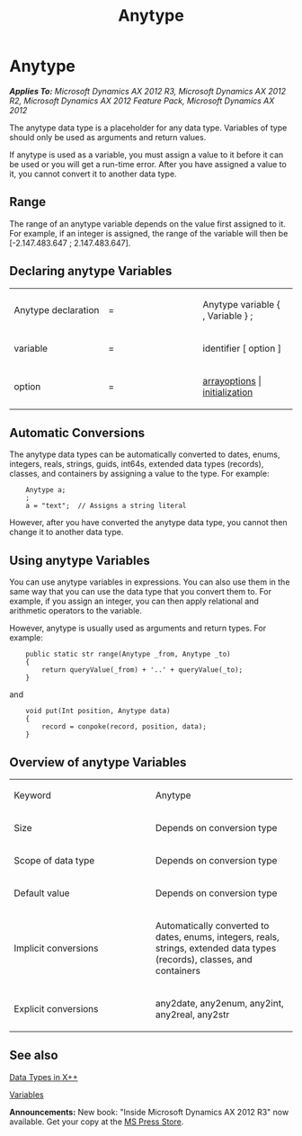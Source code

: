 ﻿---
title: Anytype
TOCTitle: Anytype
ms:assetid: aa1a8f04-d33b-4d53-90e1-9d366fa91b1a
ms:mtpsurl: https://msdn.microsoft.com/en-us/library/Aa853001(v=AX.60)
ms:contentKeyID: 35249537
ms.date: 05/18/2015
mtps_version: v=AX.60
---

# Anytype 


_**Applies To:** Microsoft Dynamics AX 2012 R3, Microsoft Dynamics AX 2012 R2, Microsoft Dynamics AX 2012 Feature Pack, Microsoft Dynamics AX 2012_

The anytype data type is a placeholder for any data type. Variables of type should only be used as arguments and return values.

If anytype is used as a variable, you must assign a value to it before it can be used or you will get a run-time error. After you have assigned a value to it, you cannot convert it to another data type.

## Range

The range of an anytype variable depends on the value first assigned to it. For example, if an integer is assigned, the range of the variable will then be \[-2.147.483.647 ; 2.147.483.647\].

## Declaring anytype Variables

<table>
<colgroup>
<col style="width: 33%" />
<col style="width: 33%" />
<col style="width: 33%" />
</colgroup>
<tbody>
<tr class="odd">
<td><p>Anytype declaration</p></td>
<td><p>=</p></td>
<td><p>Anytype variable { , Variable } ;</p></td>
</tr>
<tr class="even">
<td><p>variable</p></td>
<td><p>=</p></td>
<td><p>identifier [ option ]</p></td>
</tr>
<tr class="odd">
<td><p>option</p></td>
<td><p>=</p></td>
<td><p><a href="arrays.md">arrayoptions</a> | <a href="declaration-of-variables.md">initialization</a></p></td>
</tr>
</tbody>
</table>


## Automatic Conversions

The anytype data types can be automatically converted to dates, enums, integers, reals, strings, guids, int64s, extended data types (records), classes, and containers by assigning a value to the type. For example:
```X++  
    Anytype a;
    ;
    a = "text";  // Assigns a string literal
```
However, after you have converted the anytype data type, you cannot then change it to another data type.

## Using anytype Variables

You can use anytype variables in expressions. You can also use them in the same way that you can use the data type that you convert them to. For example, if you assign an integer, you can then apply relational and arithmetic operators to the variable.

However, anytype is usually used as arguments and return types. For example:
```X++  
    public static str range(Anytype _from, Anytype _to)
    {
        return queryValue(_from) + '..' + queryValue(_to);
    }
```
and
```X++  
    void put(Int position, Anytype data)
    {
        record = conpoke(record, position, data);
    }
```
## Overview of anytype Variables

<table>
<colgroup>
<col style="width: 50%" />
<col style="width: 50%" />
</colgroup>
<tbody>
<tr class="odd">
<td><p>Keyword</p></td>
<td><p>Anytype</p></td>
</tr>
<tr class="even">
<td><p>Size</p></td>
<td><p>Depends on conversion type</p></td>
</tr>
<tr class="odd">
<td><p>Scope of data type</p></td>
<td><p>Depends on conversion type</p></td>
</tr>
<tr class="even">
<td><p>Default value</p></td>
<td><p>Depends on conversion type</p></td>
</tr>
<tr class="odd">
<td><p>Implicit conversions</p></td>
<td><p>Automatically converted to dates, enums, integers, reals, strings, extended data types (records), classes, and containers</p></td>
</tr>
<tr class="even">
<td><p>Explicit conversions</p></td>
<td><p>any2date, any2enum, any2int, any2real, any2str</p></td>
</tr>
</tbody>
</table>


## See also

[Data Types in X++](data-types-in-x.md)

[Variables](variables.md)

  
**Announcements:** New book: "Inside Microsoft Dynamics AX 2012 R3" now available. Get your copy at the [MS Press Store](https://www.microsoftpressstore.com/store/inside-microsoft-dynamics-ax-2012-r3-9780735685109).

